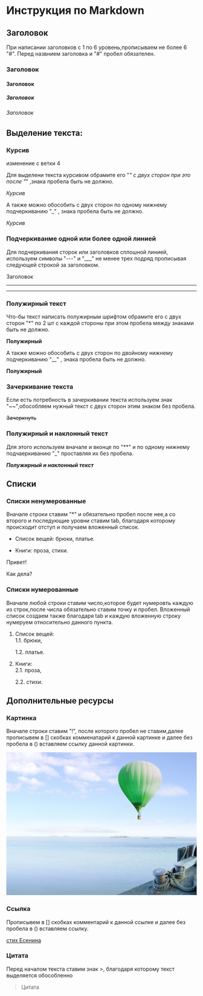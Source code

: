 # Инструкция по Markdown
## Заголовок
При написании заголовков с 1 по 6 уровень,прописываем не более 6 "#". Перед назвнием заголовка  и "#" пробел обязателен.
### Заголовок
#### Заголовок
##### Звголовок
###### Заголовок



## Выделение текста:


### Курсив

изменение с ветки 4

Для выделени текста курсивом обрамите его "*" с двух сторон при это после "*" ,знака пробела быть не должно.

*Курсив*

А также можно обособить с двух сторон по одному нижнему  подчеркиванию "_" , знака пробела быть не должно.

_Курсив_


### Подчеркиванме одной или более  одной линией

Для подчеркивания сторок или заголовков сплошной линией, используем символы "---" и   "___"  не менее трех подряд прописывая следующей строкой за заголовком.

Заголовок
___
---


### Полужирный текст

Что-бы текст написать полужирным шрифтом обрамите его с двух сторон "*" по 2 шт с каждой стороны при этом пробела между знаками быть не должно.

**Полужирный**

А также можно обособить с двух сторон по двойному нижнему  подчеркиванию "__" , знака пробела быть не должно.

__Полужирный__


### Зачеркивание текста

Если есть потребность в зачеркивании текста используем знак "~~",обособляем нужный текст  с двух сторон этим знаком без пробела.

~~Зачеркнуть~~


### Полужирный и наклонный текст

Для этого используем вначале и вконце по "**" и по  одному нижнему подчаеркиванию "_" проставляя их без пробела.

**_Полужирный и наклонный текст_**



## Списки


### Списки ненумерованные

Вначале строки ставим "*" и обязательно пробел после нее,а со второго и последующие уровни ставим tab, благодаря которому происходит отступ и получаем вложенный список.

* Список вещей:
    брюки,
    платье.

* Книги:
    проза,
    стихи.

Привет!

Как дела?

### Списки нумерованные

Вначале любой строки ставим число,которое будет нумеровть каждую из строк,после числа обязательно ставим точку и пробел.
Вложенный список создаем также благодаря tab и каждую вложенную строку нумеруем относительно данного пункта.

1. Список вещей:   
     1.1. брюки,

     1.2. платье. 
2. Книги:  
     2.1. проза,

     2.2. стихи.



## Дополнительные ресурсы


### Картинка

Вначале строки ставим "!", после которого пробел не ставим,далее прописывем в [] скобках комменатарий к данной картинке и далее без пробела в () вставляем ссылку данной картинки.

![картинка воздушный шар](pictures_originals_2015_Nature___Sea_____The_green_balloon_over_the_sea_092871_.jpg)


### Ссылка

Прописывем в [] скобках комментарий к данной ссылке и далее без пробела в () вставляем ссылку.

[стих Есенина](https://www.culture.ru/poems/44167/ty-menya-ne-lyubish-ne-zhaleesh)


### Цитата

Перед началом текста ставим знак >, благодаря которому текст выделяется обособленно

> Цитата
